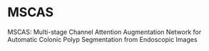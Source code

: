# MSCAS
MSCAS: Multi-stage Channel Attention Augmentation Network for Automatic Colonic Polyp Segmentation from Endoscopic Images
